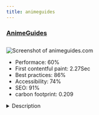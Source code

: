 ```yaml
---
title: animeguides
---
```


<div style="height: 3rem">
  <a href="https://animeguides.com"><h3>AnimeGuides</h3></a>
</div>
<img loading="lazy" src="/images/thumbs/animeguides.com.jpg" alt="Screenshot of animeguides.com" />
<ul>
  <li>Performace: 60%</li>
  <li>
    First contentful paint:
    2.27Sec
  </li>
  <li>Best practices: 86%</li>
  <li>Accessibility: 74%</li>
  <li>SEO: 91%</li>
  <li>carbon footprint: 0.209</li>
</ul>
<details>
  <summary>Description</summary>
  <p>AnimeGuides: Website dedicated to cartoons and Japanese Animation with Forum community. This website was created in 2001.Dedicated cartoons Directory, automatic artist generator builder, kunena forum integration with phpbb migration. The website was rewritten using Joomla 3.8 in 2018</p>
</details>

